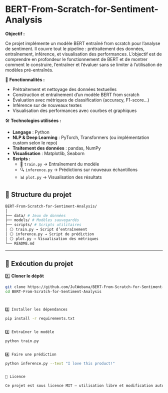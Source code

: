 # BERT-From-Scratch-for-Sentiment-Analysis



**Objectif :**

Ce projet implémente un modèle BERT entraîné from scratch pour l’analyse de sentiment.
Il couvre tout le pipeline : prétraitement des données, entraînement, inférence, et visualisation des performances.
L’objectif est de comprendre en profondeur le fonctionnement de BERT et de montrer comment le construire, l’entraîner et l’évaluer sans se limiter à l’utilisation de modèles pré-entraînés.



🚀 **Fonctionnalités :**

- Prétraitement et nettoyage des données textuelles
- Construction et entraînement d’un modèle BERT from scratch
- Évaluation avec métriques de classification (accuracy, F1-score…)
- Inférence sur de nouveaux textes
- Visualisation des performances avec courbes et graphiques



🛠️ **Technologies utilisées :**

- **Langage** : Python
- **NLP & Deep Learning** : PyTorch, Transformers (ou implémentation custom selon le repo)
- **Traitement des données** : pandas, NumPy
- **Visualisation** : Matplotlib, Seaborn
- **Scripts :**
  - 🎯 `train.py` → Entraînement du modèle  
  - 🔍 `inference.py` → Prédictions sur nouveaux échantillons  
  - 📊 `plot.py` → Visualisation des résultats


## 📂 Structure du projet  

```bash
BERT-From-Scratch-for-Sentiment-Analysis/
│
├── data/ # Jeux de données
├── models/ # Modèles sauvegardés
├── scripts/ # Scripts utilitaires
│ ⚪ train.py → Script d’entraînement
│ ⚪ inference.py → Script de prédiction
│ ⚪ plot.py → Visualisation des métriques
└── README.md

```


---

## 🚀 Exécution du projet  



1️⃣ **Cloner le dépôt**  
```bash
git clone https://github.com/JulWebana/BERT-From-Scratch-for-Sentiment-Analysis.git
cd BERT-From-Scratch-for-Sentiment-Analysis



2️⃣ Installer les dépendances

pip install -r requirements.txt


3️⃣ Entraîner le modèle

python train.py


4️⃣ Faire une prédiction

python inference.py --text "I love this product!"


📄 Licence

Ce projet est sous licence MIT – utilisation libre et modification autorisée.
